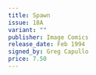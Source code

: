 ```yaml
---
title: Spawn
issue: 18A
variant: ""
publisher: Image Comics
release_date: Feb 1994
signed_by: Greg Capullo
price: 7.50
---
```

